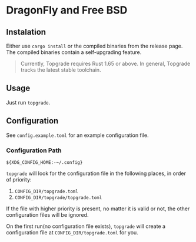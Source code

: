 # DragonFly and Free BSD

## Instalation

Either use `cargo install` or the compiled binaries from the release page.
The compiled binaries contain a self-upgrading feature.

> Currently, Topgrade requires Rust 1.65 or above. In general, Topgrade tracks
> the latest stable toolchain.

## Usage

Just run `topgrade`.

## Configuration

See `config.example.toml` for an example configuration file.

### Configuration Path

`${XDG_CONFIG_HOME:-~/.config}`

`topgrade` will look for the configuration file in the following places, in order of priority:

1. `CONFIG_DIR/topgrade.toml`
2. `CONFIG_DIR/topgrade/topgrade.toml`

If the file with higher priority is present, no matter it is valid or not, the other configuration files will be ignored.

On the first run(no configuration file exists), `topgrade` will create a configuration file at `CONFIG_DIR/topgrade.toml` for you.
